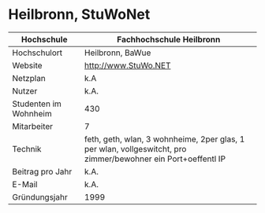 # Heilbronn, StuWoNet

Hochschule             | Fachhochschule Heilbronn
-----------------------|---------------------------------------------------------------------------------------------------------------
Hochschulort           | Heilbronn, BaWue
Website                | <http://www.StuWo.NET>
Netzplan               | k.A
Nutzer                 | k.A.
Studenten im Wohnheim  | 430
Mitarbeiter            | 7
Technik                | feth, geth, wlan, 3 wohnheime, 2per glas, 1 per wlan, vollgeswitcht, pro zimmer/bewohner ein Port+oeffentl IP
Beitrag pro Jahr       | k.A.
E-Mail                 | k.A.
Gründungsjahr          | 1999
